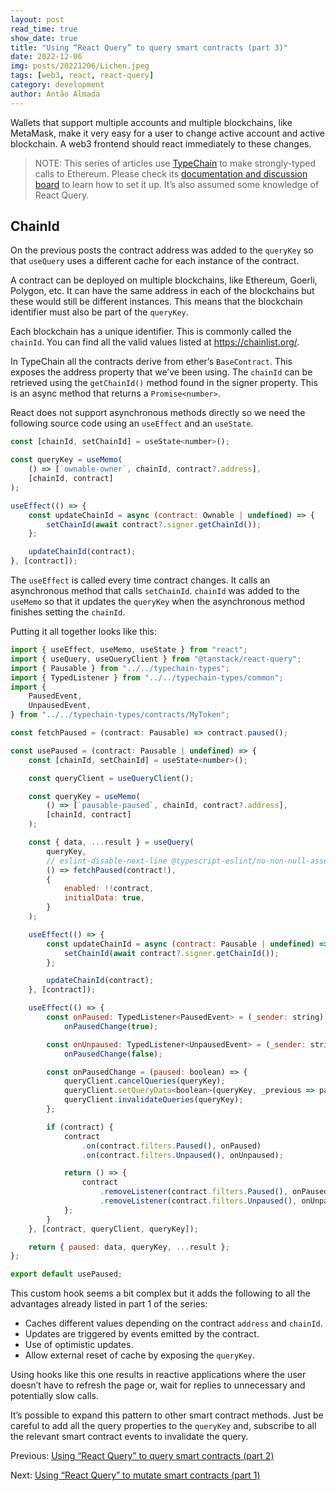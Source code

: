 ```yaml
---
layout: post
read_time: true
show_date: true
title: "Using “React Query” to query smart contracts (part 3)"
date: 2022-12-06
img: posts/20221206/Lichen.jpeg
tags: [web3, react, react-query]
category: development
author: Antão Almada
---
```


Wallets that support multiple accounts and multiple blockchains, like MetaMask, make it very easy for a user to change active account and active blockchain. A web3 frontend should react immediately to these changes.

> NOTE: This series of articles use [TypeChain](https://github.com/dethcrypto/TypeChain) to make strongly-typed calls to Ethereum. Please check its [documentation and discussion board](https://github.com/dethcrypto/TypeChain) to learn how to set it up. It’s also assumed some knowledge of React Query.

## ChainId

On the previous posts the contract address was added to the `queryKey` so that `useQuery` uses a different cache for each instance of the contract.

A contract can be deployed on multiple blockchains, like Ethereum, Goerli, Polygon, etc. It can have the same address in each of the blockchains but these would still be different instances. This means that the blockchain identifier must also be part of the `queryKey`.

Each blockchain has a unique identifier. This is commonly called the `chainId`. You can find all the valid values listed at https://chainlist.org/.

In TypeChain all the contracts derive from ether’s `BaseContract`. This exposes the address property that we’ve been using. The `chainId` can be retrieved using the `getChainId()` method found in the signer property. This is an async method that returns a `Promise<number>`.

React does not support asynchronous methods directly so we need the following source code using an `useEffect` and an `useState`.

```javascript
const [chainId, setChainId] = useState<number>();

const queryKey = useMemo(
    () => [`ownable-owner`, chainId, contract?.address],
    [chainId, contract]
);

useEffect(() => {
    const updateChainId = async (contract: Ownable | undefined) => {
        setChainId(await contract?.signer.getChainId());
    };

    updateChainId(contract);
}, [contract]);
```

The `useEffect` is called every time contract changes. It calls an asynchronous method that calls `setChainId`. `chainId` was added to the `useMemo` so that it updates the `queryKey` when the asynchronous method finishes setting the `chainId`.

Putting it all together looks like this:

```javascript
import { useEffect, useMemo, useState } from "react";
import { useQuery, useQueryClient } from "@tanstack/react-query";
import { Pausable } from "../../typechain-types";
import { TypedListener } from "../../typechain-types/common";
import {
	PausedEvent,
	UnpausedEvent,
} from "../../typechain-types/contracts/MyToken";

const fetchPaused = (contract: Pausable) => contract.paused();

const usePaused = (contract: Pausable | undefined) => {
	const [chainId, setChainId] = useState<number>();

	const queryClient = useQueryClient();

	const queryKey = useMemo(
		() => [`pausable-paused`, chainId, contract?.address],
		[chainId, contract]
	);

	const { data, ...result } = useQuery(
		queryKey,
		// eslint-disable-next-line @typescript-eslint/no-non-null-assertion
		() => fetchPaused(contract!),
		{
			enabled: !!contract,
			initialData: true,
		}
	);

	useEffect(() => {
		const updateChainId = async (contract: Pausable | undefined) => {
			setChainId(await contract?.signer.getChainId());
		};

		updateChainId(contract);
	}, [contract]);

	useEffect(() => {
		const onPaused: TypedListener<PausedEvent> = (_sender: string) =>
			onPausedChange(true);

		const onUnpaused: TypedListener<UnpausedEvent> = (_sender: string) =>
			onPausedChange(false);

		const onPausedChange = (paused: boolean) => {
			queryClient.cancelQueries(queryKey);
			queryClient.setQueryData<boolean>(queryKey, _previous => paused);
			queryClient.invalidateQueries(queryKey);
		};

		if (contract) {
			contract
				.on(contract.filters.Paused(), onPaused)
				.on(contract.filters.Unpaused(), onUnpaused);

			return () => {
				contract
					.removeListener(contract.filters.Paused(), onPaused)
					.removeListener(contract.filters.Unpaused(), onUnpaused);
			};
		}
	}, [contract, queryClient, queryKey]);

	return { paused: data, queryKey, ...result };
};

export default usePaused;
```

This custom hook seems a bit complex but it adds the following to all the advantages already listed in part 1 of the series:

- Caches different values depending on the contract `address` and `chainId`.
- Updates are triggered by events emitted by the contract.
- Use of optimistic updates.
- Allow external reset of cache by exposing the `queryKey`.

Using hooks like this one results in reactive applications where the user doesn’t have to refresh the page or, wait for replies to unnecessary and potentially slow calls.

It’s possible to expand this pattern to other smart contract methods. Just be careful to add all the query properties to the `queryKey` and, subscribe to all the relevant smart contract events to invalidate the query.

Previous: [Using “React Query” to query smart contracts (part 2)](https://aalmada.github.io/Using-React-Query-to-query-smart-contracts-2.html)

Next: [Using “React Query” to mutate smart contracts (part 1)](https://aalmada.github.io/Using-React-Query-to-mutate-smart-contracts-1.html)